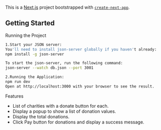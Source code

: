 This is a [Next.js](https://nextjs.org) project bootstrapped with [`create-next-app`](https://nextjs.org/docs/app/api-reference/cli/create-next-app).

## Getting Started

Running the Project

```bash
1.Start your JSON server:
You'll need to install json-server globally if you haven't already:
npm install -g json-server

To start the json-server, run the following command:
json-server --watch db.json --port 3001

2.Running the Application:
npm run dev
Open at http://localhost:3000 with your browser to see the result.

```

Features

- List of charities with a donate button for each.
- Display a popup to show a list of donation values.
- Display the total donations.
- Click Pay button for donations and display a success message.
